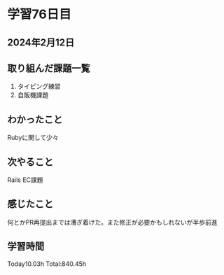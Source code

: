 # 学習76日目
## 2024年2月12日
## 取り組んだ課題一覧
1. タイピング練習
5. 自販機課題
## わかったこと
Rubyに関して少々
## 次やること
Rails EC課題
## 感じたこと
何とかPR再提出までは漕ぎ着けた。また修正が必要かもしれないが半歩前進
## 学習時間
 Today10.03h
 Total:840.45h
